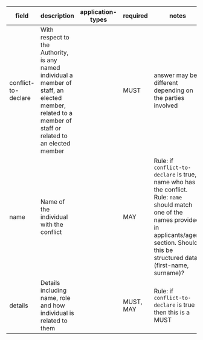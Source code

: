| field | description | application-types | required | notes |
| --- | --- | --- | --- | --- |
| conflict-to-declare | With respect to the Authority, is any named individual a member of staff, an elected member, related to a member of staff or related to an elected member  | | MUST | answer may be different depending on the parties involved |
| name | Name of the individual with the conflict | | MAY | Rule: if `conflict-to-declare` is true, name who has the conflict. Rule: `name` should match one of the names provided in applicants/agent section. Should this be structured data (first-name, surname)? |
| details | Details including name, role and how individual is related to them | | MUST, MAY | Rule: if `conflict-to-declare` is true then this is a MUST |
